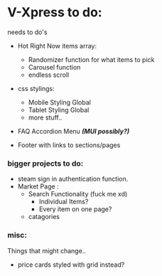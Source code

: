 # V-Xpress to do:
 needs to do's
- Hot Right Now items array:

  - Randomizer function for what items to pick
  - Carousel function
  - endless scroll

- css stylings:
    - Mobile Styling Global
    - Tablet Styling Global
    - more stuff..

- FAQ Accordion Menu ***(MUI possibly?)***
- Footer with links to sections/pages

### bigger projects to do:
- steam sign in authentication function.
- Market Page :
    - Search Functionality (fuck me xd)
        - Individual Items? 
        - Every item on one page?
    - catagories

### misc:
Things that might change..

- price cards styled with grid instead?